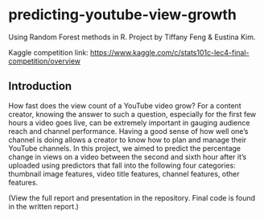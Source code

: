 # predicting-youtube-view-growth
Using Random Forest methods in R. Project by Tiffany Feng & Eustina Kim.

Kaggle competition link: https://www.kaggle.com/c/stats101c-lec4-final-competition/overview


## Introduction

How fast does the view count of a YouTube video grow? For a content creator, knowing the answer to such a question, especially for the first few hours a video goes live, can be extremely important in gauging audience reach and channel performance. Having a good sense of how well one’s channel is doing allows a creator to know how to plan and manage their YouTube channels. In this project, we aimed to predict the percentage change in views on a video between the second and sixth hour after it’s uploaded using predictors that fall into the following four categories: thumbnail image features, video title features, channel features, other features.

(View the full report and presentation in the repository. Final code is found in the written report.)
